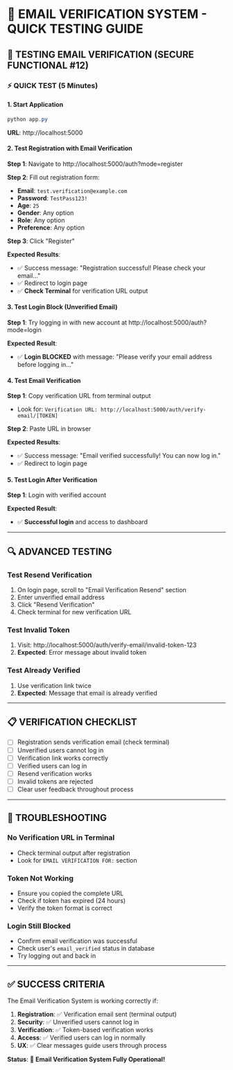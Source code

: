 # 🧪 EMAIL VERIFICATION SYSTEM - QUICK TESTING GUIDE

## 🎯 **TESTING EMAIL VERIFICATION (SECURE FUNCTIONAL #12)**

### **⚡ QUICK TEST (5 Minutes)**

#### **1. Start Application**
```powershell
python app.py
```
**URL**: http://localhost:5000

#### **2. Test Registration with Email Verification**

**Step 1**: Navigate to http://localhost:5000/auth?mode=register

**Step 2**: Fill out registration form:
- **Email**: `test.verification@example.com`
- **Password**: `TestPass123!`
- **Age**: `25`
- **Gender**: Any option
- **Role**: Any option  
- **Preference**: Any option

**Step 3**: Click "Register"

**Expected Results**:
- ✅ Success message: "Registration successful! Please check your email..."
- ✅ Redirect to login page
- ✅ **Check Terminal** for verification URL output

#### **3. Test Login Block (Unverified Email)**

**Step 1**: Try logging in with new account at http://localhost:5000/auth?mode=login

**Expected Result**:
- ✅ **Login BLOCKED** with message: "Please verify your email address before logging in..."

#### **4. Test Email Verification**

**Step 1**: Copy verification URL from terminal output
- Look for: `Verification URL: http://localhost:5000/auth/verify-email/[TOKEN]`

**Step 2**: Paste URL in browser

**Expected Results**:
- ✅ Success message: "Email verified successfully! You can now log in."
- ✅ Redirect to login page

#### **5. Test Login After Verification**

**Step 1**: Login with verified account

**Expected Result**:
- ✅ **Successful login** and access to dashboard

---

## 🔍 **ADVANCED TESTING**

### **Test Resend Verification**
1. On login page, scroll to "Email Verification Resend" section
2. Enter unverified email address
3. Click "Resend Verification"
4. Check terminal for new verification URL

### **Test Invalid Token**
1. Visit: http://localhost:5000/auth/verify-email/invalid-token-123
2. **Expected**: Error message about invalid token

### **Test Already Verified**
1. Use verification link twice
2. **Expected**: Message that email is already verified

---

## 📋 **VERIFICATION CHECKLIST**

- [ ] Registration sends verification email (check terminal)
- [ ] Unverified users cannot log in
- [ ] Verification link works correctly
- [ ] Verified users can log in
- [ ] Resend verification works
- [ ] Invalid tokens are rejected
- [ ] Clear user feedback throughout process

---

## 🚨 **TROUBLESHOOTING**

### **No Verification URL in Terminal**
- Check terminal output after registration
- Look for `EMAIL VERIFICATION FOR:` section

### **Token Not Working**
- Ensure you copied the complete URL
- Check if token has expired (24 hours)
- Verify the token format is correct

### **Login Still Blocked**
- Confirm email verification was successful
- Check user's `email_verified` status in database
- Try logging out and back in

---

## ✅ **SUCCESS CRITERIA**

The Email Verification System is working correctly if:

1. **Registration**: ✅ Verification email sent (terminal output)
2. **Security**: ✅ Unverified users cannot log in
3. **Verification**: ✅ Token-based verification works
4. **Access**: ✅ Verified users can log in normally
5. **UX**: ✅ Clear messages guide users through process

**Status**: 🎉 **Email Verification System Fully Operational!**
